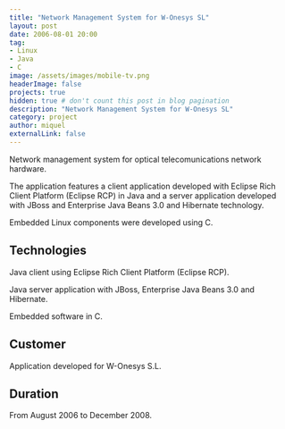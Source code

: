 ```yaml
---
title: "Network Management System for W-Onesys SL"
layout: post
date: 2006-08-01 20:00
tag:
- Linux
- Java
- C
image: /assets/images/mobile-tv.png
headerImage: false
projects: true
hidden: true # don't count this post in blog pagination
description: "Network Management System for W-Onesys SL"
category: project
author: miquel
externalLink: false
---
```


Network management system for optical telecomunications network hardware.

The application features a client application developed with Eclipse Rich
Client Platform (Eclipse RCP) in Java and a server application developed with
JBoss and Enterprise Java Beans 3.0 and Hibernate technology.

Embedded Linux components were developed using C.

## Technologies

Java client using Eclipse Rich Client Platform (Eclipse RCP).

Java server application with JBoss, Enterprise Java Beans 3.0 and Hibernate.

Embedded software in C.

## Customer

Application developed for W-Onesys S.L.

## Duration

From August 2006 to December 2008.

